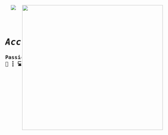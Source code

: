 <p><img align="right" src="https://raw.githubusercontent.com/ygorsimoes/ygorsimoes/master/images/computer-illustration.png" width="450" height="400" /></p>
<p align="center"><img src="https://komarev.com/ghpvc/?username=syrusrose&color=cc3bf5"/></p>


<pre align="center">
<h1 align="center">
<em>Accept a rose?</em>
<h3>Passionate programming student.
📁 ┇ 💻<h3>
</h1>
<b>
</b>
</pre>
